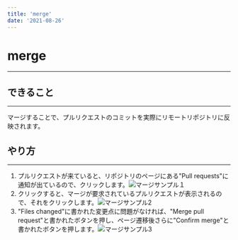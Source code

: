 ```yaml
---
title: 'merge' 
date: '2021-08-26'
---
```


# merge
---

## できること
---
マージすることで、プルリクエストのコミットを実際にリモートリポジトリに反映されます。

## やり方
---

1. プルリクエストが来ていると、リポジトリのページにある"Pull requests"に通知が出ているので、クリックします。![マージサンプル１](https://i.imgur.com/MIGxxZ3.png)
2. クリックすると、マージが要求されているプルリクエストが表示されるので、それをクリックします。![マージサンプル2](https://i.imgur.com/JySYMiF.png)
3. "Files changed"に書かれた変更点に問題がなければ、"Merge pull request"と書かれたボタンを押し、ページ遷移後さらに"Confirm merge"と書かれたボタンを押します。![マージサンプル3](https://i.imgur.com/pluAR7E.png)